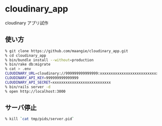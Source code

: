 # cloudinary_app
cloudinary アプリ試作

## 使い方

```bash
% git clone https://github.com/maangie/cloudinary_app.git
% cd cloudinary_app
% bin/bundle install --without=production
% bin/rake db:migrate
% cat > .env
CLOUDINARY_URL=cloudinary://999999999999999:xxxxxxxxxxxxxxxxxxxxxxxxxxxxxxxxxxxx
CLOUDINARY_API_KEY=999999999999999
CLOUDINARY_API_SECRET=xxxxxxxxxxxxxxxxxxxxxxxxxxx
% bin/rails server -d
% open http://localhost:3000
```

## サーバ停止

```bash
% kill `cat tmp/pids/server.pid`
```
